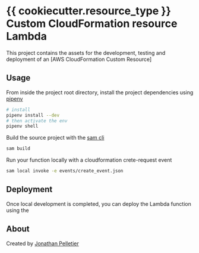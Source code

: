 # {{ cookiecutter.resource_type }} Custom CloudFormation resource Lambda
This project contains the assets for the development, testing and deployment
of an [AWS CloudFormation Custom Resource]

## Usage
From inside the project root directory, install the project dependencies using [pipenv](https://pipenv.pypa.io/en/latest/#install-pipenv-today)

```bash
# install
pipenv install --dev
# then activate the env
pipenv shell
```

Build the source project with the [sam cli](https://docs.aws.amazon.com/serverless-application-model/latest/developerguide/serverless-sam-cli-install.html)

```bash
sam build
```

Run your function locally with a cloudformation crete-request event
```bash
sam local invoke -e events/create_event.json

```

## Deployment
Once local development is completed, you can deploy the Lambda function using the 

## About
Created by [Jonathan Pelletier](https://www.linkedin.com/in/jonathan-p-089033186/)
